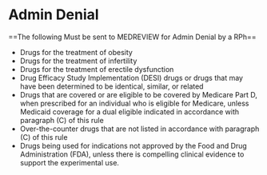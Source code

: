 # Admin Denial

==The following Must be sent to MEDREVIEW for Admin Denial by a RPh==

- Drugs for the treatment of obesity
- Drugs for the treatment of infertility
- Drugs for the treatment of erectile dysfunction
- Drug Efficacy Study Implementation (DESI) drugs or drugs that may have been determined to be identical, similar, or related
- Drugs that are covered or are eligible to be covered by Medicare Part D, when prescribed for an individual who is eligible for Medicare, unless Medicaid coverage for a dual eligible indicated in accordance with paragraph (C) of this rule
- Over-the-counter drugs that are not listed in accordance with paragraph (C) of this rule
- Drugs being used for indications not approved by the Food and Drug Administration (FDA), unless there is compelling clinical evidence to support the experimental use.